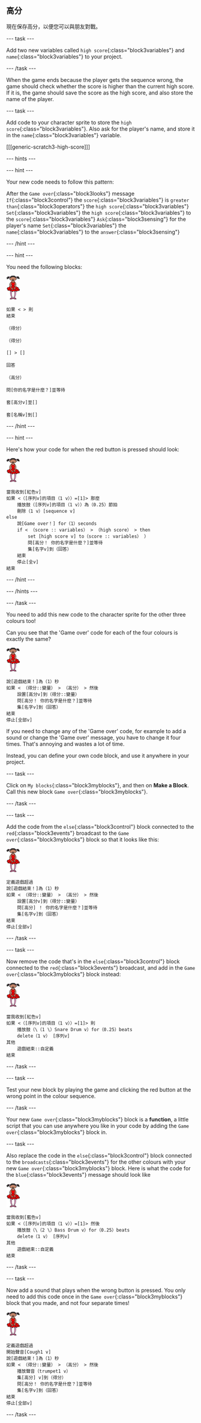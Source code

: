 ## 高分

現在保存高分，以便您可以與朋友對戰。

\--- task \---

Add two new variables called `high score`{:class="block3variables"} and `name`{:class="block3variables"} to your project.

\--- /task \---

When the game ends because the player gets the sequence wrong, the game should check whether the score is higher than the current high score. If it is, the game should save the score as the high score, and also store the name of the player.

\--- task \---

Add code to your character sprite to store the `high score`{:class="block3variables"}. Also ask for the player's name, and store it in the `name`{:class="block3variables"} variable.

[[[generic-scratch3-high-score]]]

\--- hints \---

\--- hint \---

Your new code needs to follow this pattern:

After the `Game over`{:class="block3looks"} message `If`{:class="block3control"} the `score`{:class="block3variables"} is `greater than`{:class="block3operators"} the `high score`{:class="block3variables"} `Set`{:class="block3variables"} the `high score`{:class="block3variables"} to the `score`{:class="block3variables"} `Ask`{:class="block3sensing"} for the player's name `Set`{:class="block3variables"} the `name`{:class="block3variables"} to the `answer`{:class="block3sensing"}

\--- /hint \---

\--- hint \---

You need the following blocks:

![ballerina](images/ballerina.png)

```blocks3
如果 < > 則
結束

（得分）

（得分）

[] > []

回答

（高分）

問[你的名字是什麼？]並等待

套[高分v]至[] 

套[名稱v]到[] 
```

\--- /hint \---

\--- hint \---

Here's how your code for when the red button is pressed should look:

![ballerina](images/ballerina.png)

```blocks3
當我收到[紅色v]
如果 <（[序列v]的項目（1 v））=[1]> 那麼
    播放鼓（[序列v]的項目（1 v））為（0.25）節拍
    刪除（1 v）[sequence v]
else
    說[Game over！] for（1）seconds
    if < （score :: variables） > （high score） > then
        set [high score v] to（score :: variables） ）
        問[高分！ 你的名字是什麼？]並等待
        集[名字v]到（回答）
    結束
    停止[全v]
結束
```

\--- /hint \---

\--- /hints \---

\--- /task \---

You need to add this new code to the character sprite for the other three colours too!

Can you see that the 'Game over' code for each of the four colours is exactly the same?

![ballerina](images/ballerina.png)

```blocks3
說[遊戲結束！]為（1）秒
如果 < （得分::變量） > （高分） > 然後
    設置[高分v]到（得分::變量）
    問[高分！ 你的名字是什麼？]並等待
    集[名字v]到（回答）
結束
停止[全部v]
```

If you need to change any of the 'Game over' code, for example to add a sound or change the 'Game over' message, you have to change it four times. That's annoying and wastes a lot of time.

Instead, you can define your own code block, and use it anywhere in your project.

\--- task \---

Click on `My blocks`{:class="block3myblocks"}, and then on **Make a Block**. Call this new block `Game over`{:class="block3myblocks"}.

\--- /task \---

\--- task \---

Add the code from the `else`{:class="block3control"} block connected to the `red`{:class="block3events"} broadcast to the `Game over`{:class="block3myblocks"} block so that it looks like this:

![ballerina](images/ballerina.png)

```blocks3
定義遊戲超過
說[遊戲結束！]為（1）秒
如果 < （得分::變量） > （高分） > 然後
    設置[高分v]到（得分::變量）
    問[高分] ！ 你的名字是什麼？]並等待
    集[名字v]到（回答）
結束
停止[全部v]
```

\--- /task \---

\--- task \---

Now remove the code that's in the `else`{:class="block3control"} block connected to the `red`{:class="block3events"} broadcast, and add in the `Game over`{:class="block3myblocks"} block instead:

![ballerina](images/ballerina.png)

```blocks3
當我收到[紅色v]
如果 <（[序列v]的項目（1 v））=[1]> 則
    播放鼓（\（1 \）Snare Drum v）for（0.25）beats
    delete（1 v） [序列v]
其他
    遊戲結束::自定義
結束
```

\--- /task \---

\--- task \---

Test your new block by playing the game and clicking the red button at the wrong point in the colour sequence.

\--- /task \---

Your new `Game over`{:class="block3myblocks"} block is a **function**, a little script that you can use anywhere you like in your code by adding the `Game over`{:class="block3myblocks"} block in.

\--- task \---

Also replace the code in the `else`{:class="block3control"} block connected to the `broadcasts`{:class="block3events"} for the other colours with your new `Game over`{:class="block3myblocks"} block. Here is what the code for the `blue`{:class="block3events"} message should look like

![ballerina](images/ballerina.png)

```blocks3
當我收到[藍色v]
如果 <（[序列v]的項目（1 v））=[1]> 然後
    播放鼓（\（2 \）Bass Drum v）for（0.25）beats
    delete（1 v） [序列v]
其他
    遊戲結束::自定義
結束
```

\--- /task \---

\--- task \---

Now add a sound that plays when the wrong button is pressed. You only need to add this code once in the `Game over`{:class="block3myblocks"} block that you made, and not four separate times!

![ballerina](images/ballerina.png)

```blocks3
定義遊戲超過
開始聲音[Cough1 v]
說[遊戲結束！]為（1）秒
如果 < （得分::變量） > （高分） > 然後
    播放聲音（trumpet1 v）
    集[高分] v]到（得分）
    問[高分！ 你的名字是什麼？]並等待
    集[名字v]到（回答）
結束
停止[全部v]
```

\--- /task \---